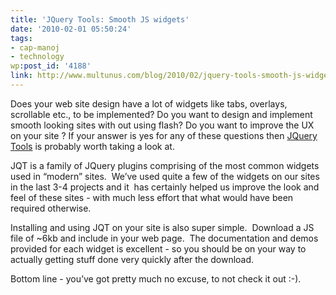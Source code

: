 ```yaml
---
title: 'JQuery Tools: Smooth JS widgets'
date: '2010-02-01 05:50:24'
tags:
- cap-manoj
- technology
wp:post_id: '4188'
link: http://www.multunus.com/blog/2010/02/jquery-tools-smooth-js-widgets/
---
```


Does your web site design have a lot of widgets like tabs, overlays, scrollable etc., to be implemented? Do you want to design and implement smooth looking sites with out using flash? Do you want to improve the UX on your site ? If your answer is yes for any of these questions then [JQuery Tools](http://flowplayer.org/tools/demos/index.html) is probably worth taking a look at.

JQT is a family of JQuery plugins comprising of the most common widgets used in “modern” sites.  We’ve used quite a few of the widgets on our sites in the last 3-4 projects and it  has certainly helped us improve the look and feel of these sites - with much less effort that what would have been required otherwise.

Installing and using JQT on your site is also super simple.  Download a JS file of ~6kb and include in your web page.  The documentation and demos provided for each widget is excellent - so you should be on your way to actually getting stuff done very quickly after the download.

Bottom line - you’ve got pretty much no excuse, to not check it out :-).
